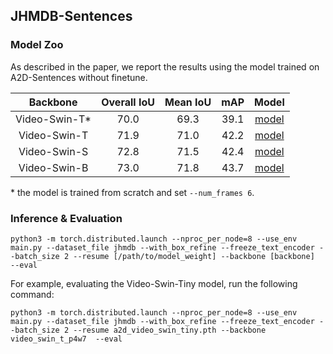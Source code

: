 ## JHMDB-Sentences

### Model Zoo

As described in the paper, we report the results using the model trained on A2D-Sentences without finetune.

| Backbone| Overall IoU | Mean IoU | mAP  | Model | 
| :----: | :----: | :----: | :----: | :----: | 
| Video-Swin-T* | 70.0 | 69.3 | 39.1 | [model](https://drive.google.com/file/d/1lK3Hulc8K6croRTrzJmz8QMhndQYDzsf/view?usp=sharing) | 
| Video-Swin-T | 71.9 | 71.0 | 42.2 | [model](https://drive.google.com/file/d/1b56oyvJZTY70ztCgDhD5vBG7fZohqzYE/view?usp=sharing) |
| Video-Swin-S | 72.8 | 71.5 | 42.4 | [model](https://drive.google.com/file/d/1edp5ZjCr4OG-8E9Co2_UgknoKMWUCB5y/view?usp=sharing) |
| Video-Swin-B | 73.0 | 71.8 | 43.7 | [model](https://drive.google.com/file/d/11UdnixY1ZQLpFqEq3_mdM4ELXGhrG7YD/view?usp=sharing) | 

\* the model is trained from scratch and set `--num_frames 6`.


### Inference & Evaluation

```
python3 -m torch.distributed.launch --nproc_per_node=8 --use_env main.py --dataset_file jhmdb --with_box_refine --freeze_text_encoder --batch_size 2 --resume [/path/to/model_weight] --backbone [backbone]  --eval
```

For example, evaluating the Video-Swin-Tiny model, run the following command:

```
python3 -m torch.distributed.launch --nproc_per_node=8 --use_env main.py --dataset_file jhmdb --with_box_refine --freeze_text_encoder --batch_size 2 --resume a2d_video_swin_tiny.pth --backbone video_swin_t_p4w7  --eval
```
